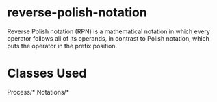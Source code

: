 reverse-polish-notation
=======================

Reverse Polish notation (RPN) is a mathematical notation in which every operator follows all of its operands,
in contrast to Polish notation, which puts the operator in the prefix position.

Classes Used
============

Process/*
Notations/*
